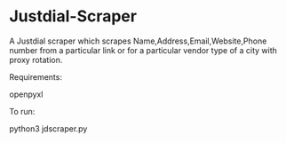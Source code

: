 # Justdial-Scraper
A Justdial scraper which scrapes Name,Address,Email,Website,Phone number from a particular link or for a particular vendor type of a city with proxy rotation.

Requirements:

openpyxl

To run:

python3 jdscraper.py
